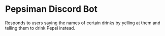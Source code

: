 # Pepsiman Discord Bot
 Responds to users saying the names of certain drinks by yelling at them and telling them to drink Pepsi instead.
